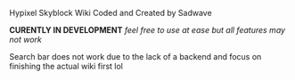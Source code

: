 Hypixel Skyblock Wiki Coded and Created by Sadwave

**CURENTLY IN DEVELOPMENT**
*feel free to use at ease but all features may not work*

Search bar does not work due to the lack of a backend and focus on finishing the actual wiki first lol
